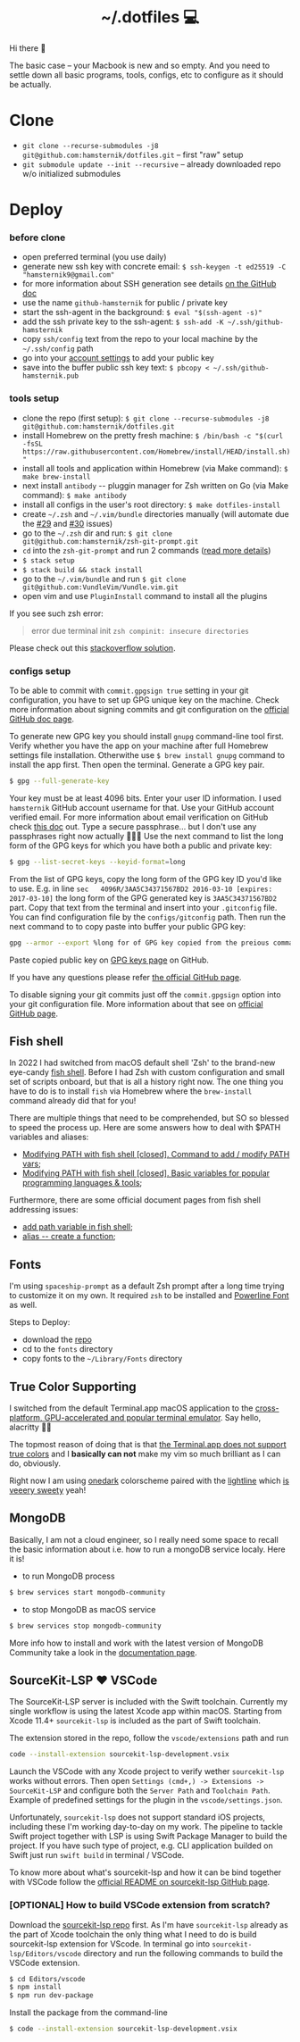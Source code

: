 <h1 align="center">~/.dotfiles 💻</h1>

Hi there 👋

The basic case – your Macbook is new and so empty. And you need to settle down all basic programs, tools, configs, etc to configure as it should be actually.

# Clone

- `git clone --recurse-submodules -j8 git@github.com:hamsternik/dotfiles.git` – first "raw" setup
- `git submodule update --init --recursive` – already downloaded repo w/o initialized submodules

# Deploy

### before clone

- open preferred terminal (you use daily)
- generate new ssh key with concrete email: `$ ssh-keygen -t ed25519 -C "hamsternik9@gmail.com"`
- for more information about SSH generation see details [on the GitHub doc](https://docs.github.com/en/github/authenticating-to-github/generating-a-new-ssh-key-and-adding-it-to-the-ssh-agent)
- use the name `github-hamsternik` for public / private key
- start the ssh-agent in the background: `$ eval "$(ssh-agent -s)"`
- add the ssh private key to the ssh-agent: `$ ssh-add -K ~/.ssh/github-hamsternik`
- copy `ssh/config` text from the repo to your local machine by the `~/.ssh/config` path
- go into your [account settings](https://github.com/settings/keys) to add your public key
- save into the buffer public ssh key text: `$ pbcopy < ~/.ssh/github-hamsternik.pub`

### tools setup

- clone the repo (first setup): `$ git clone --recurse-submodules -j8 git@github.com:hamsternik/dotfiles.git`
- install Homebrew on the pretty fresh machine: `$ /bin/bash -c "$(curl -fsSL https://raw.githubusercontent.com/Homebrew/install/HEAD/install.sh)"`
- install all tools and application within Homebrew (via Make command): `$ make brew-install`
- next install `antibody` -- pluggin manager for Zsh written on Go (via Make command): `$ make antibody`
- install all configs in the user's root directory: `$ make dotfiles-install`
- create `~/.zsh` and `~/.vim/bundle` directories manually (will automate due the [#29](https://github.com/hamsternik/dotfiles/issues/29) and [#30](https://github.com/hamsternik/dotfiles/issues/30) issues)
- go to the `~/.zsh` dir and run: `$ git clone git@github.com:hamsternik/zsh-git-prompt.git`
- `cd` into the `zsh-git-prompt` and run 2 commands ([read more details](https://github.com/hamsternik/zsh-git-prompt?organization=hamsternik&organization=hamsternik))
- `$ stack setup`
- `$ stack build && stack install`
- go to the `~/.vim/bundle` and run `$ git clone git@github.com:VundleVim/Vundle.vim.git`
- open vim and use `PluginInstall` command to install all the plugins

If you see such zsh error:

> error due terminal init `zsh compinit: insecure directories`

Please check out this [stackoverflow solution](https://stackoverflow.com/questions/13762280/zsh-compinit-insecure-directories).

### configs setup

To be able to commit with `commit.gpgsign true` setting in your git configuration, you have to set up GPG unique key on the machine.
Check more information about signing commits and git configuration on the [official GitHub doc page](https://docs.github.com/en/authentication/managing-commit-signature-verification/signing-commits).

To generate new GPG key you should install `gnupg` command-line tool first. Verify whether you have the app on your machine after full Homebrew settings file installation. Otherwithe use `$ brew install gnupg` command to install the app first. Then open the terminal. Generate a GPG key pair.

```bash
$ gpg --full-generate-key
```

Your key must be at least 4096 bits.
Enter your user ID information. I used `hamsternik` GitHub account username for that.
Use your GitHub account verified email. For more information about email verification on GitHub check [this doc](https://docs.github.com/en/get-started/signing-up-for-github/verifying-your-email-address) out.
Type a secure passphrase... but I don't use any passphrases right now actually 🤷🏻‍♂️
Use the next command to list the long form of the GPG keys for which you have both a public and private key:

```bash
$ gpg --list-secret-keys --keyid-format=long
```

From the list of GPG keys, copy the long form of the GPG key ID you'd like to use.
E.g. in line `sec   4096R/3AA5C34371567BD2 2016-03-10 [expires: 2017-03-10]` the long form of the GPG generated key is `3AA5C34371567BD2` part.
Copy that text from the terminal and insert into your `.gitconfig` file. You can find configuration file by the `configs/gitconfig` path.
Then run the next command to to copy paste into buffer your public GPG key:

```bash
gpg --armor --export %long for of GPG key copied from the preious command%%
```

Paste copied public key on [GPG keys page](https://github.com/settings/keys) on GitHub.

If you have any questions please refer [the official GitHub page](https://docs.github.com/en/authentication/managing-commit-signature-verification/telling-git-about-your-signing-key).

To disable signing your git commits just off the `commit.gpgsign` option into your git configuration file.
More information about that see on [official GitHub page](https://docs.github.com/en/authentication/managing-commit-signature-verification/signing-commits).

## Fish shell

In 2022 I had switched from macOS default shell 'Zsh' to the brand-new eye-candy [fish shell](https://fishshell.com).
Before I had Zsh with custom configuration and small set of scripts onboard, but that is all a history right now.
The one thing you have to do is to install `fish` via Homebrew where the `brew-install` command already did that for you!

There are multiple things that need to be comprehended, but SO so blessed to speed the process up.
Here are some answers how to deal with $PATH variables and aliases:

- [Modifying PATH with fish shell [closed]. Command to add / modify PATH vars](https://stackoverflow.com/a/34401308/3527499);
- [Modifying PATH with fish shell [closed]. Basic variables for popular programming languages & tools](https://stackoverflow.com/a/63655568/3527499);

Furthermore, there are some official document pages from fish shell addressing issues:
- [add path variable in fish shell](https://fishshell.com/docs/current/cmds/fish_add_path.html);
- [alias -- create a function](https://fishshell.com/docs/current/cmds/alias.html?highlight=alias);

## Fonts

I'm using `spaceship-prompt` as a default Zsh prompt after a long time trying to customize it on my own. It required `zsh` to be installed and [Powerline Font](https://github.com/powerline/fonts) as well.

Steps to Deploy:

- download the [repo](https://github.com/hamsternik/dotfiles/tree/master/fonts)
- cd to the `fonts` directory
- copy fonts to the `~/Library/Fonts` directory

## True Color Supporting

I switched from the default Terminal.app macOS application to the [cross-platform, GPU-accelerated and popular terminal emulator](https://github.com/alacritty/alacritty). Say hello, alacritty 👋🏻

The topmost reason of doing that is that [the Terminal.app does not support true colors](https://gist.github.com/XVilka/8346728#not-supporting-true-color) and I **basically can not** make my vim so much brilliant as I can do, obviously.

Right now I am using [onedark](https://github.com/joshdick/onedark.vim) colorscheme paired with the [lightline](https://github.com/itchyny/lightline.vim) which [is veeery sweety](https://www.sainnhe.dev/post/status-line-config/) yeah!

## MongoDB

Basically, I am not a cloud engineer, so I really need some space to recall the basic information about i.e. how to run
a mongoDB service localy. Here it is!

- to run MongoDB process

```bash
$ brew services start mongodb-community
```

- to stop MongoDB as macOS service

```bash
$ brew services stop mongodb-community
```

More info how to install and work with the latest version of MongoDB Community take a look in the [documentation page](https://docs.mongodb.com/manual/tutorial/install-mongodb-on-os-x/#run-mongodb-community-edition).

## SourceKit-LSP ❤️ VSCode

The SourceKit-LSP server is included with the Swift toolchain. Currently my single workflow is using the latest Xcode app within macOS.
Starting from Xcode 11.4+ `sourcekit-lsp` is included as the part of Swift toolchain.

The extension stored in the repo, follow the `vscode/extensions` path and run

```sh
code --install-extension sourcekit-lsp-development.vsix
```

Launch the VSCode with any Xcode project to verify wether `sourcekit-lsp` works without errors.
Then open `Settings (cmd+,) -> Extensions -> SourceKit-LSP` and configure both the `Server Path` and `Toolchain Path`.
Example of predefined settings for the plugin in the `vscode/settings.json`.

Unfortunately, `sourcekit-lsp` does not support standard iOS projects, including these I'm working day-to-day on my work. The pipeline to tackle Swift project together with LSP is using Swift Package Manager to build the project. If you have such type of project, e.g. CLI application builded on Swift just run `swift build` in terminal / VSCode.

To know more about what's sourcekit-lsp and how it can be bind together with VSCode follow the [official README on sourcekit-lsp GitHub page](https://github.com/apple/sourcekit-lsp).

### [OPTIONAL] How to build VSCode extension from scratch?

Download the [sourcekit-lsp repo](https://github.com/apple/sourcekit-lsp) first. As I'm have `sourcekit-lsp` already as the part of Xcode toolchain the only thing what I need to do is build sourcekit-lsp extension for VScode. In terminal go into `sourcekit-lsp/Editors/vscode` directory and run the following commands to build the VSCode extension.

```bash
$ cd Editors/vscode
$ npm install
$ npm run dev-package
```

Install the package from the command-line

```bash
$ code --install-extension sourcekit-lsp-development.vsix
```
